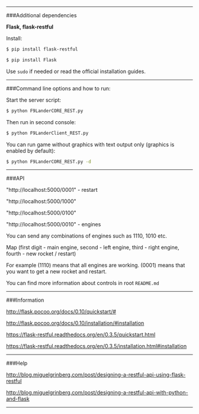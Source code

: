 ______________________________________________

###Additional dependencies

**Flask, flask-restful**

Install:

```bash
$ pip install flask-restful

$ pip install Flask
```

Use `sudo` if needed or read the official installation guides.

______________________________________________

###Command line options and how to run:

Start the server script:

```bash
$ python F9LanderCORE_REST.py
```

Then run in second console:

```bash
$ python F9LanderClient_REST.py
```

You can run game without graphics with text output only (graphics is enabled by default):

```bash
$ python F9LanderCORE_REST.py -d
```

______________________________________________

###API

"http://localhost:5000/0001" - restart

"http://localhost:5000/1000"

"http://localhost:5000/0100"

"http://localhost:5000/0010" - engines

You can send any combinations of engines such as 1110, 1010 etc.

Map (first digit - main engine, second - left engine, third - right engine, fourth - new rocket / restart)

For example (1110) means that all engines are working. (0001) means that you want to get a new rocket and restart.

You can find more information about controls in root `README.md`

______________________________________________

###Information

http://flask.pocoo.org/docs/0.10/quickstart/#

http://flask.pocoo.org/docs/0.10/installation/#installation

https://flask-restful.readthedocs.org/en/0.3.5/quickstart.html

https://flask-restful.readthedocs.org/en/0.3.5/installation.html#installation

______________________________________________

###Help

http://blog.miguelgrinberg.com/post/designing-a-restful-api-using-flask-restful

http://blog.miguelgrinberg.com/post/designing-a-restful-api-with-python-and-flask

______________________________________________
